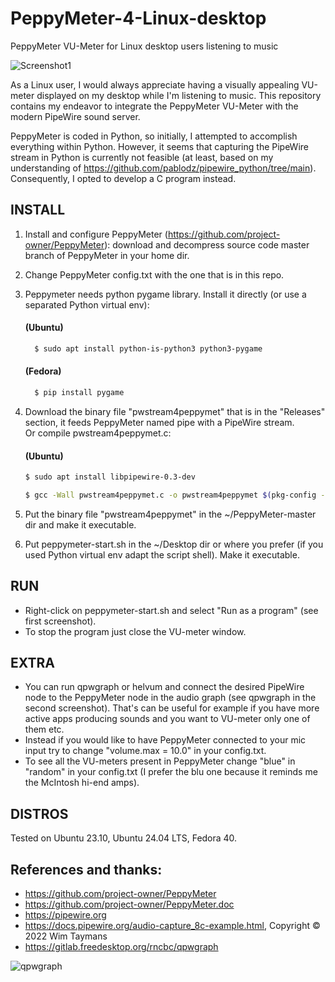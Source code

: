 # PeppyMeter-4-Linux-desktop
PeppyMeter VU-Meter for Linux desktop users listening to music

![Screenshot1](https://github.com/spagoc/PeppyMeter-4-Linux-desktop/assets/1367579/bdacbabb-ee81-4f31-989d-5a7a43f034db)

As a Linux user, I would always appreciate having a visually appealing VU-meter displayed on my desktop while I'm listening to music. This repository contains my endeavor to integrate the PeppyMeter VU-Meter with the modern PipeWire sound server. 

PeppyMeter is coded in Python, so initially, I attempted to accomplish everything within Python. However, it seems that capturing the PipeWire stream in Python is currently not feasible (at least, based on my understanding of https://github.com/pablodz/pipewire_python/tree/main). Consequently, I opted to develop a C program instead.

## INSTALL
1. Install and configure PeppyMeter (https://github.com/project-owner/PeppyMeter):
   download and decompress source code master branch of PeppyMeter in your home dir.
2. Change PeppyMeter config.txt with the one that is in this repo.
3. Peppymeter needs python pygame library. Install it directly (or use a separated Python virtual env):  
   ####  (Ubuntu)
   ```bash
     $ sudo apt install python-is-python3 python3-pygame 
   ```        
   ####  (Fedora)     
   ```bash
     $ pip install pygame  
   ```
4. Download the binary file "pwstream4peppymet" that is in the "Releases" section, it feeds PeppyMeter named pipe with a PipeWire stream.     
   Or compile pwstream4peppymet.c:
     ####  (Ubuntu)
     ```bash  
     $ sudo apt install libpipewire-0.3-dev
     ```

     ```bash     
     $ gcc -Wall pwstream4peppymet.c -o pwstream4peppymet $(pkg-config --cflags --libs libpipewire-0.3) -lm
     ```
6. Put the binary file "pwstream4peppymet" in the ~/PeppyMeter-master dir and make it executable.
7. Put peppymeter-start.sh in the ~/Desktop dir or where you prefer (if you used Python virtual env adapt the script shell). Make it executable.

## RUN
* Right-click on peppymeter-start.sh and select "Run as a program" (see first screenshot).
* To stop the program just close the VU-meter window.

## EXTRA
* You can run qpwgraph or helvum and connect the desired PipeWire node to the PeppyMeter node in the audio graph (see qpwgraph in the second screenshot). That's can be useful for example if you have more active apps producing sounds and you want to VU-meter only one of them etc.
* Instead if you would like to have PeppyMeter connected to your mic input try to change "volume.max = 10.0" in your config.txt.
* To see all the VU-meters present in PeppyMeter change "blue" in "random" in your config.txt (I prefer the blu one because it reminds me the McIntosh hi-end amps).

## DISTROS
Tested on Ubuntu 23.10, Ubuntu 24.04 LTS, Fedora 40.  

## References and thanks:
* https://github.com/project-owner/PeppyMeter
* https://github.com/project-owner/PeppyMeter.doc
* https://pipewire.org
* https://docs.pipewire.org/audio-capture_8c-example.html, Copyright © 2022 Wim Taymans
* https://gitlab.freedesktop.org/rncbc/qpwgraph

  
![qpwgraph](https://github.com/spagoc/PeppyMeter-4-Linux-desktop/assets/1367579/fad59bef-24b3-44ec-a5dd-9a1e48fcce73)
